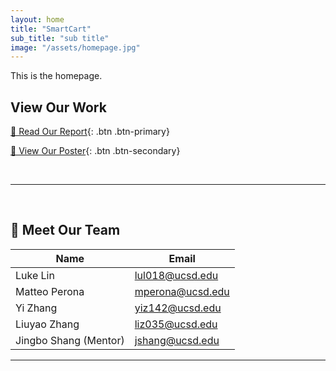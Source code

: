 ```yaml
---
layout: home
title: "SmartCart"
sub_title: "sub title"
image: "/assets/homepage.jpg"
---
```

This is the homepage.



## View Our Work

[📄 Read Our Report](){: .btn .btn-primary}

[📌 View Our Poster](){: .btn .btn-secondary}

<br>

---

<br>

## 👥 Meet Our Team


| Name                  | Email                     |
|-----------------------|--------------------------|
| Luke Lin            | [lul018@ucsd.edu](mailto:lul018@ucsd.edu) |
| Matteo Perona        | [mperona@ucsd.edu](mailto:mperona@ucsd.edu) |
| Yi Zhang            | [yiz142@ucsd.edu](mailto:yiz142@ucsd.edu) |
| Liuyao Zhang        | [liz035@ucsd.edu](mailto:liz035@ucsd.edu) |
| Jingbo Shang (Mentor) | [jshang@ucsd.edu](mailto:jshang@ucsd.edu) |


---

